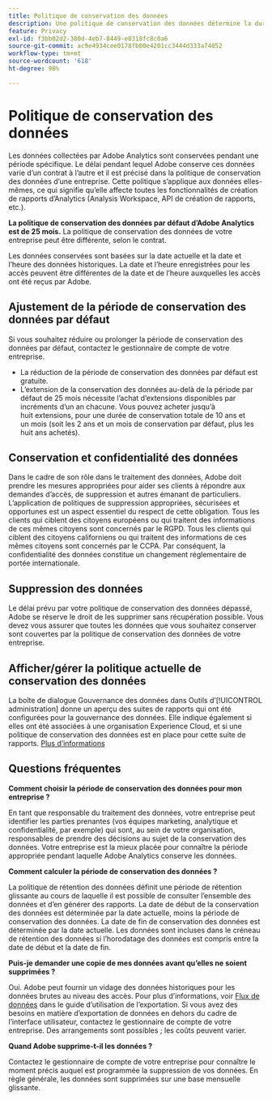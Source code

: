 ```yaml
---
title: Politique de conservation des données
description: Une politique de conservation des données détermine la durée pendant laquelle Adobe stocke vos données.
feature: Privacy
exl-id: f3bb02d2-380d-4eb7-8449-e0318fc8c0a6
source-git-commit: ac9e4934cee0178fb00e4201cc3444d333a74052
workflow-type: tm+mt
source-wordcount: '618'
ht-degree: 98%

---
```


# Politique de conservation des données

Les données collectées par Adobe Analytics sont conservées pendant une période spécifique. Le délai pendant lequel Adobe conserve ces données varie d’un contrat à l’autre et il est précisé dans la politique de conservation des données d’une entreprise. Cette politique s’applique aux données elles-mêmes, ce qui signifie qu’elle affecte toutes les fonctionnalités de création de rapports d’Analytics (Analysis Workspace, API de création de rapports, etc.).

**La politique de conservation des données par défaut d’Adobe Analytics est de 25 mois.** La politique de conservation des données de votre entreprise peut être différente, selon le contrat.

Les données conservées sont basées sur la date actuelle et la date et l’heure des données historiques. La date et l’heure enregistrées pour les accès peuvent être différentes de la date et de l’heure auxquelles les accès ont été reçus par Adobe.

## Ajustement de la période de conservation des données par défaut

Si vous souhaitez réduire ou prolonger la période de conservation des données par défaut, contactez le gestionnaire de compte de votre entreprise.

* La réduction de la période de conservation des données par défaut est gratuite.
* L’extension de la conservation des données au-delà de la période par défaut de 25 mois nécessite l’achat d’extensions disponibles par incréments d’un an chacune. Vous pouvez acheter jusqu’à huit extensions, pour une durée de conservation totale de 10 ans et un mois (soit les 2 ans et un mois de conservation par défaut, plus les huit ans achetés).

## Conservation et confidentialité des données

Dans le cadre de son rôle dans le traitement des données, Adobe doit prendre les mesures appropriées pour aider ses clients à répondre aux demandes d’accès, de suppression et autres émanant de particuliers. L’application de politiques de suppression appropriées, sécurisées et opportunes est un aspect essentiel du respect de cette obligation. Tous les clients qui ciblent des citoyens européens ou qui traitent des informations de ces mêmes citoyens sont concernés par le RGPD. Tous les clients qui ciblent des citoyens californiens ou qui traitent des informations de ces mêmes citoyens sont concernés par le CCPA. Par conséquent, la confidentialité des données constitue un changement réglementaire de portée internationale.

## Suppression des données

Le délai prévu par votre politique de conservation des données dépassé, Adobe se réserve le droit de les supprimer sans récupération possible. Vous devez vous assurer que toutes les données que vous souhaitez conserver sont couvertes par la politique de conservation des données de votre entreprise.

## Afficher/gérer la politique actuelle de conservation des données

La boîte de dialogue Gouvernance des données dans Outils d’[!UICONTROL administration] donne un aperçu des suites de rapports qui ont été configurées pour la gouvernance des données. Elle indique également si elles ont été associées à une organisation Experience Cloud, et si une politique de conservation des données est en place pour cette suite de rapports. [Plus d’informations](https://experienceleague.adobe.com/docs/analytics/admin/data-governance/gdpr-view-settings.html)

## Questions fréquentes

**Comment choisir la période de conservation des données pour mon entreprise ?**

En tant que responsable du traitement des données, votre entreprise peut identifier les parties prenantes (vos équipes marketing, analytique et confidentialité, par exemple) qui sont, au sein de votre organisation, responsables de prendre des décisions au sujet de la conservation des données. Votre entreprise est la mieux placée pour connaître la période appropriée pendant laquelle Adobe Analytics conserve les données.

**Comment calculer la période de conservation des données ?**

La politique de rétention des données définit une période de rétention glissante au cours de laquelle il est possible de consulter l’ensemble des données et d’en générer des rapports. La date de début de la conservation des données est déterminée par la date actuelle, moins la période de conservation des données. La date de fin de conservation des données est déterminée par la date actuelle. Les données sont incluses dans le créneau de rétention des données si l’horodatage des données est compris entre la date de début et la date de fin.

**Puis-je demander une copie de mes données avant qu’elles ne soient supprimées ?**

Oui. Adobe peut fournir un vidage des données historiques pour les données brutes au niveau des accès. Pour plus d’informations, voir [Flux de données](/help/export/analytics-data-feed/data-feed-overview.md) dans le guide d’utilisation de l’exportation. Si vous avez des besoins en matière d’exportation de données en dehors du cadre de l’interface utilisateur, contactez le gestionnaire de compte de votre entreprise. Des arrangements sont possibles ; les coûts peuvent varier.

**Quand Adobe supprime-t-il les données ?**

Contactez le gestionnaire de compte de votre entreprise pour connaître le moment précis auquel est programmée la suppression de vos données. En règle générale, les données sont supprimées sur une base mensuelle glissante.
